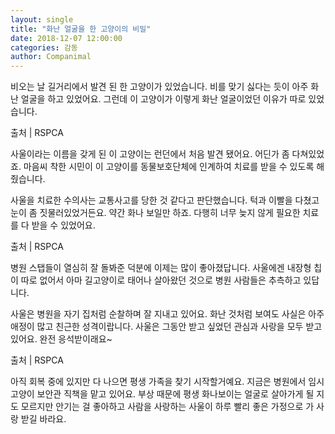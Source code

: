 ```yaml
---
layout: single
title: "화난 얼굴을 한 고양이의 비밀"
date: 2018-12-07 12:00:00
categories: 감동
author: Companimal
---
```


비오는 날 길거리에서 발견 된 한 고양이가 있었습니다. 비를 맞기 싫다는 듯이 아주 화난 얼굴을 하고 있었어요. 그런데 이 고양이가 이렇게 화난 얼굴이었던 이유가 따로 있었습니다.

출처 | RSPCA

사울이라는 이름을 갖게 된 이 고양이는 런던에서 처음 발견 됐어요. 어딘가 좀 다쳐있었죠. 마음씨 착한 시민이 이 고양이를 동물보호단체에 인계하여 치료를 받을 수 있도록 해줬습니다.

사울을 치료한 수의사는 교통사고를 당한 것 같다고 판단했습니다. 턱과 이빨을 다쳤고 눈이 좀 짓물러있었거든요. 약간 화나 보일만 하죠. 다행히 너무 늦지 않게 필요한 치료를 다 받을 수 있었어요.

출처 | RSPCA

병원 스탭들이 열심히 잘 돌봐준 덕분에 이제는 많이 좋아졌답니다. 사울에겐 내장형 칩이 따로 없어서 아마 길고양이로 태어나 살아왔던 것으로 병원 사람들은 추측하고 있답니다.

사울은 병원을 자기 집처럼 순찰하며 잘 지내고 있어요. 화난 것처럼 보여도 사실은 아주 애정이 많고 친근한 성격이랍니다. 사울은 그동안 받고 싶었던 관심과 사랑을 모두 받고 있어요. 완전 응석받이래요~

출처 | RSPCA

아직 회복 중에 있지만 다 나으면 평생 가족을 찾기 시작할거예요. 지금은 병원에서 임시 고양이 보안관 직책을 맡고 있어요. 부상 때문에 평생 화나보이는 얼굴로 살아가게 될 지도 모르지만 안기는 걸 좋아하고 사람을 사랑하는 사울이 하루 빨리 좋은 가정으로 가 사랑 받길 바라요.
